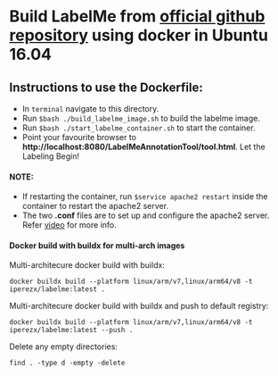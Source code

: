 # Build LabelMe from [official github repository](https://github.com/CSAILVision/LabelMeAnnotationTool) using docker in Ubuntu 16.04

## Instructions to use the Dockerfile:

* In `terminal` navigate to this directory.  
* Run `$bash ./build_labelme_image.sh` to build the labelme image.
* Run `$bash ./start_labelme_container.sh` to start the container.
* Point your favourite browser to **http://localhost:8080/LabelMeAnnotationTool/tool.html**. Let the Labeling Begin!

#### NOTE:
* If restarting the container, run `$service apache2 restart` inside the container to restart the apache2 server.
* The two **.conf** files are to set up and configure the apache2 server. Refer [video](https://www.youtube.com/watch?v=07uHcjRjAbM) for more info.

#### Docker build with buildx for multi-arch images
Multi-architecure docker build with buildx:
```
docker buildx build --platform linux/arm/v7,linux/arm64/v8 -t iperezx/labelme:latest .
```

Multi-architecure docker build with buildx and push to default registry:
```
docker buildx build --platform linux/arm/v7,linux/arm64/v8 -t iperezx/labelme:latest --push .
```

Delete any empty directories:
```
find . -type d -empty -delete
```
